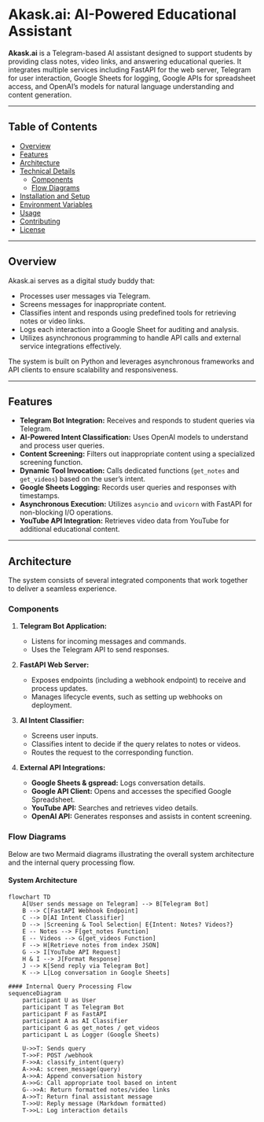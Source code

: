 # Akask.ai: AI-Powered Educational Assistant

**Akask.ai** is a Telegram-based AI assistant designed to support students by providing class notes, video links, and answering educational queries. It integrates multiple services including FastAPI for the web server, Telegram for user interaction, Google Sheets for logging, Google APIs for spreadsheet access, and OpenAI’s models for natural language understanding and content generation.

---

## Table of Contents

- [Overview](#overview)
- [Features](#features)
- [Architecture](#architecture)
- [Technical Details](#technical-details)
  - [Components](#components)
  - [Flow Diagrams](#flow-diagrams)
- [Installation and Setup](#installation-and-setup)
- [Environment Variables](#environment-variables)
- [Usage](#usage)
- [Contributing](#contributing)
- [License](#license)

---

## Overview

Akask.ai serves as a digital study buddy that:
- Processes user messages via Telegram.
- Screens messages for inappropriate content.
- Classifies intent and responds using predefined tools for retrieving notes or video links.
- Logs each interaction into a Google Sheet for auditing and analysis.
- Utilizes asynchronous programming to handle API calls and external service integrations effectively.

The system is built on Python and leverages asynchronous frameworks and API clients to ensure scalability and responsiveness.

---

## Features

- **Telegram Bot Integration:** Receives and responds to student queries via Telegram.
- **AI-Powered Intent Classification:** Uses OpenAI models to understand and process user queries.
- **Content Screening:** Filters out inappropriate content using a specialized screening function.
- **Dynamic Tool Invocation:** Calls dedicated functions (`get_notes` and `get_videos`) based on the user’s intent.
- **Google Sheets Logging:** Records user queries and responses with timestamps.
- **Asynchronous Execution:** Utilizes `asyncio` and `uvicorn` with FastAPI for non-blocking I/O operations.
- **YouTube API Integration:** Retrieves video data from YouTube for additional educational content.

---

## Architecture

The system consists of several integrated components that work together to deliver a seamless experience.

### Components

1. **Telegram Bot Application:**
   - Listens for incoming messages and commands.
   - Uses the Telegram API to send responses.

2. **FastAPI Web Server:**
   - Exposes endpoints (including a webhook endpoint) to receive and process updates.
   - Manages lifecycle events, such as setting up webhooks on deployment.

3. **AI Intent Classifier:**
   - Screens user inputs.
   - Classifies intent to decide if the query relates to notes or videos.
   - Routes the request to the corresponding function.

4. **External API Integrations:**
   - **Google Sheets & gspread:** Logs conversation details.
   - **Google API Client:** Opens and accesses the specified Google Spreadsheet.
   - **YouTube API:** Searches and retrieves video details.
   - **OpenAI API:** Generates responses and assists in content screening.

### Flow Diagrams

Below are two Mermaid diagrams illustrating the overall system architecture and the internal query processing flow.

#### System Architecture

```mermaid
flowchart TD
    A[User sends message on Telegram] --> B[Telegram Bot]
    B --> C[FastAPI Webhook Endpoint]
    C --> D[AI Intent Classifier]
    D --> |Screening & Tool Selection| E{Intent: Notes? Videos?}
    E -- Notes --> F[get_notes Function]
    E -- Videos --> G[get_videos Function]
    F --> H[Retrieve notes from index JSON]
    G --> I[YouTube API Request]
    H & I --> J[Format Response]
    J --> K[Send reply via Telegram Bot]
    K --> L[Log conversation in Google Sheets]

#### Internal Query Processing Flow
sequenceDiagram
    participant U as User
    participant T as Telegram Bot
    participant F as FastAPI
    participant A as AI Classifier
    participant G as get_notes / get_videos
    participant L as Logger (Google Sheets)
    
    U->>T: Sends query
    T->>F: POST /webhook
    F->>A: classify_intent(query)
    A->>A: screen_message(query)
    A->>A: Append conversation history
    A->>G: Call appropriate tool based on intent
    G-->>A: Return formatted notes/video links
    A->>T: Return final assistant message
    T->>U: Reply message (Markdown formatted)
    T->>L: Log interaction details

